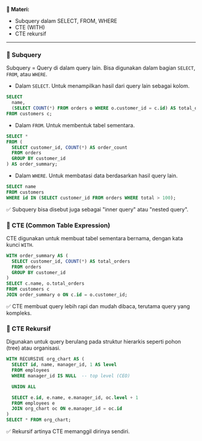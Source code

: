 **📌 Materi:**
- Subquery dalam SELECT, FROM, WHERE
- CTE (WITH)
- CTE rekursif
---
### 🔹 Subquery
Subquery = Query di dalam query lain. Bisa digunakan dalam bagian `SELECT`, `FROM`, atau `WHERE`.
 -  Dalam `SELECT`. Untuk menampilkan hasil dari query lain sebagai kolom.
```sql
SELECT 
  name,
  (SELECT COUNT(*) FROM orders o WHERE o.customer_id = c.id) AS total_orders
FROM customers c;
```
 -  Dalam `FROM`. Untuk membentuk tabel sementara.
```sql
SELECT *
FROM (
  SELECT customer_id, COUNT(*) AS order_count
  FROM orders
  GROUP BY customer_id
) AS order_summary;
```
 -  Dalam `WHERE`. Untuk membatasi data berdasarkan hasil query lain.
```sql
SELECT name
FROM customers
WHERE id IN (SELECT customer_id FROM orders WHERE total > 100);
```
✅ Subquery bisa disebut juga sebagai "inner query" atau "nested query".
### 🔹 CTE (Common Table Expression)
CTE digunakan untuk membuat tabel sementara bernama, dengan kata kunci `WITH`.
```sql
WITH order_summary AS (
  SELECT customer_id, COUNT(*) AS total_orders
  FROM orders
  GROUP BY customer_id
)
SELECT c.name, o.total_orders
FROM customers c
JOIN order_summary o ON c.id = o.customer_id;
```
✅ CTE membuat query lebih rapi dan mudah dibaca, terutama query yang kompleks.
### 🔹 CTE Rekursif
Digunakan untuk query berulang pada struktur hierarkis seperti pohon (tree) atau organisasi.
```sql
WITH RECURSIVE org_chart AS (
  SELECT id, name, manager_id, 1 AS level
  FROM employees
  WHERE manager_id IS NULL  -- top level (CEO)

  UNION ALL

  SELECT e.id, e.name, e.manager_id, oc.level + 1
  FROM employees e
  JOIN org_chart oc ON e.manager_id = oc.id
)
SELECT * FROM org_chart;
```
✅ Rekursif artinya CTE memanggil dirinya sendiri.
